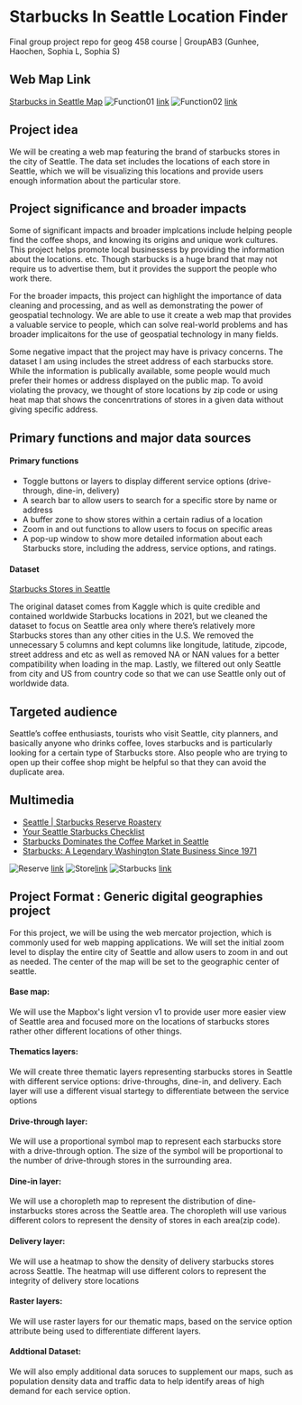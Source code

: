 

# Starbucks In Seattle Location Finder
Final group project repo for geog 458 course | GroupAB3 (Gunhee, Haochen, Sophia L, Sophia S)

## Web Map Link
[Starbucks in Seattle Map](https://sophial25.github.io/Final-Project/)
![Function01](img/ss1.png) [link](https://github.com/SophiaL25/Final-Project/blob/main/img/ss1.png)
![Function02](img/ss2.png) [link](https://github.com/SophiaL25/Final-Project/blob/main/img/ss2.png)

## Project idea
We will be creating a web map featuring the brand of starbucks stores in the city of Seattle. The data set includes the locations of each store in Seattle, which we will be visualizing this locations and provide users enough information about the particular store. 

## Project significance and broader impacts
Some of significant impacts and broader implcations include helping people find the coffee shops, and knowing its origins and unique work cultures. This project helps promote local businessess by providing the information about the locations. etc. Though starbucks is a huge brand that may not require us to advertise them, but it provides the support the people who work there.

For the broader impacts, this project can highlight the importance of data cleaning and processing, and as well as demonstrating the power of geospatial technology. We are able to use it create a web map that provides a valuable service to people, which can solve real-world problems and has broader implicaitons for the use of geospatial technology in many fields.

Some negative impact that the project may have is privacy concerns. The dataset I am using includes the street address of each starbucks store. While the information is publically available, some people would much prefer their homes or address displayed on the public map. To avoid violating the provacy, we thought of store locations by zip code or using heat map that shows the concenrtrations of stores in a given data without giving specific address.

## Primary functions and major data sources
#### Primary functions
- Toggle buttons or layers to display different service options (drive-through, dine-in, delivery)
- A search bar to allow users to search for a specific store by name or address
- A buffer zone to show stores within a certain radius of a location
- Zoom in and out functions to allow users to focus on specific areas
- A pop-up window to show more detailed information about each Starbucks store, including the address, service options, and ratings.

#### Dataset
[Starbucks Stores in Seattle](https://www.kaggle.com/datasets/kukuroo3/starbucks-locations-worldwide-2021-version?resource=download)

The original dataset comes from Kaggle which is quite credible and contained worldwide Starbucks locations in 2021, but we cleaned the dataset to focus on Seattle area only where there’s relatively more Starbucks stores than any other cities in the U.S. We removed the unnecessary 5 columns and kept columns like longitude, latitude, zipcode, street address and etc as well as removed NA or NAN values for a better compatibility when loading in the map. Lastly, we filtered out only Seattle from city and US from country code so that we can use Seattle only out of worldwide data.

## Targeted audience
Seattle’s coffee enthusiasts, tourists who visit Seattle, city planners, and basically anyone who drinks coffee, loves starbucks and is particularly looking for a certain type of Starbucks store. Also people who are trying to open up their coffee shop might be helpful so that they can avoid the duplicate area.

## Multimedia
- [Seattle | Starbucks Reserve Roastery](https://www.youtube.com/watch?v=s6AgzclRCJE)
- [Your Seattle Starbucks Checklist](http://www.starbucksmelody.com/2018/11/24/starbucks-checklist/)
- [Starbucks Dominates the Coffee Market in Seattle](https://www.thecommonscafe.com/starbucks-dominates-the-coffee-market-in-seattle/)
- [Starbucks: A Legendary Washington State Business Since 1971](http://choosewashingtonstate.com/success-stories/starbucks/)

![Reserve](img/Reserve.png) [link](https://www.cntraveler.com/bars/seattle/starbucks-reserve-roastery)
![Store](img/Store.png)[link](https://www.seattlemet.com/eat-and-drink/2015/08/every-single-starbucks-in-seattle-ranked)
![Starbucks](img/Starbucks.png) [link](https://wisconsinexaminer.com/wp-content/uploads/2022/02/starbucks-g489067a76_1920-1024x683.jpg)

## Project Format : Generic digital geographies project
For this project, we will be using the web mercator projection, which is commonly used for web mapping applications. We will set the initial zoom level to display the entire city of Seattle and allow users to zoom in and out as needed. The center of the map will be set to the geographic center of seattle.

#### Base map:
We will use the Mapbox's light version v1 to provide user more easier view of Seattle area and focused more on the locations of starbucks stores rather other different locations of other things.

#### Thematics layers:
We will create three thematic layers representing starbucks stores in Seattle with different service options: drive-throughs, dine-in, and delivery. Each layer will use a different visual startegy to differentiate between the service options

#### Drive-through layer:
We will use a proportional symbol map to represent each starbucks store with a drive-through option. The size of the symbol will be proportional to the number of drive-through stores in the surrounding area.

#### Dine-in layer:
We will use a choropleth map to represent the distribution of dine-instarbucks stores across the Seattle area. The choropleth will use various different colors to represent the density of stores in each area(zip code).

#### Delivery layer:
We will use a heatmap to show the density of delivery starbucks stores across Seattle. The heatmap will use different colors to represent the integrity of delivery store locations

#### Raster layers:
We will use raster layers for our thematic maps, based on the service option attribute being used to differentiate different layers.

#### Addtional Dataset:
We will also emply additional data soruces to supplement our maps, such as population density data and traffic data to help identify areas of high demand for each service option.
